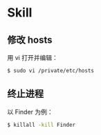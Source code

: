 Skill
=====

修改 hosts
----------

用 vi 打开并编辑：

```bash
$ sudo vi /private/etc/hosts
```

终止进程
-------

以 Finder 为例：

```bash
$ killall -kill Finder
```
